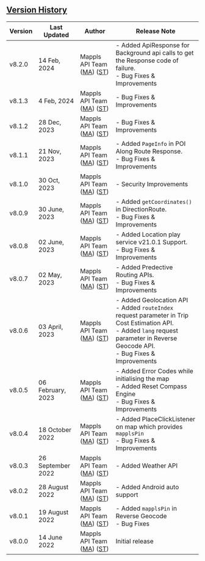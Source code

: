 ## [Version History](#Version-History)


| Version | Last Updated | Author |  Release Note|
| ---- | ---- | ---- | ---- |
| v8.2.0  | 14 Feb, 2024     | Mappls API Team ([MA](https://github.com/mdakram)) ([ST](https://github.com/saksham66)) | - Added ApiResponse for Background api calls to get the Response code of failure. <br/>  - Bug Fixes & Improvements                                                                                                                       |
| v8.1.3  | 4 Feb, 2024     | Mappls API Team ([MA](https://github.com/mdakram)) ([ST](https://github.com/saksham66)) | - Bug Fixes & Improvements                                                                                                                        |
| v8.1.2  | 28 Dec, 2023     | Mappls API Team ([MA](https://github.com/mdakram)) ([ST](https://github.com/saksham66)) | - Bug Fixes & Improvements                                                                                                                        |
| v8.1.1  | 21 Nov, 2023     | Mappls API Team ([MA](https://github.com/mdakram)) ([ST](https://github.com/saksham66)) | - Added `PageInfo` in POI Along Route Response.  <br/> - Bug Fixes & Improvements                                                                                                                        |
| v8.1.0  | 30 Oct, 2023     | Mappls API Team ([MA](https://github.com/mdakram)) ([ST](https://github.com/saksham66)) | - Security Improvements                                                                                                                     |
| v8.0.9  | 30 June, 2023     | Mappls API Team ([MA](https://github.com/mdakram)) ([ST](https://github.com/saksham66)) | - Added `getCoordinates()` in DirectionRoute.  <br/> - Bug Fixes & Improvements                                                                                                                     |  
| v8.0.8  | 02 June, 2023     | Mappls API Team ([MA](https://github.com/mdakram)) ([ST](https://github.com/saksham66)) | - Added Location play service v21.0.1 Support.  <br/> - Bug Fixes & Improvements                                                                                                                     |
| v8.0.7  | 02 May, 2023      | Mappls API Team ([MA](https://github.com/mdakram)) ([ST](https://github.com/saksham66)) | - Added Predective Routing APIs.  <br/> - Bug Fixes & Improvements                                                                                                                                   |
| v8.0.6  | 03 April, 2023 | Mappls API Team ([MA](https://github.com/mdakram)) ([ST](https://github.com/saksham66)) | - Added Geolocation API  <br/> - Added `routeIndex` request parameter in Trip Cost Estimation API. <br/> - Added `lang` request parameter  in Reverse Geocode API.  <br/> - Bug Fixes & Improvements |
| v8.0.5 | 06 February, 2023 | Mappls API Team ([MA](https://github.com/mdakram)) ([ST](https://github.com/saksham66)) |   - Added Error Codes while initialising the map  <br/> - Added Reset Compass Engine  <br/> - Bug Fixes & Improvements |
| v8.0.4 | 18 October 2022 | Mappls API Team ([MA](https://github.com/mdakram)) ([ST](https://github.com/saksham66)) |   - Added PlaceClickListener on map which provides `mapplsPin`<br/> - Bug Fixes & Improvements |
| v8.0.3 | 26 September 2022 | Mappls API Team ([MA](https://github.com/mdakram)) ([ST](https://github.com/saksham66)) |   - Added Weather API  |
| v8.0.2 | 28 August 2022 | Mappls API Team ([MA](https://github.com/mdakram)) ([ST](https://github.com/saksham66)) |   - Added Android auto support  |
| v8.0.1 | 19 August 2022 | Mappls API Team ([MA](https://github.com/mdakram)) ([ST](https://github.com/saksham66)) |   - Added `mapplsPin` in Reverse Geocode <br/> - Bug Fixes|
| v8.0.0 | 14 June 2022 | Mappls API Team ([MA](https://github.com/mdakram)) ([ST](https://github.com/saksham66)) |   Initial release  |
